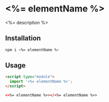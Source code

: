 # <%= elementName %>

<%= description %>

## Installation
```bash
npm i <%= elementName %>
```

## Usage
```html
<script type="module">
  import '<%= elementName %>';
</script>

<<%= elementName %>></<%= elementName %>>
```
